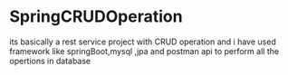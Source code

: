 # SpringCRUDOperation
its basically a rest service project with CRUD operation and i have used framework like springBoot,mysql ,jpa and postman api to perform all the opertions in database
